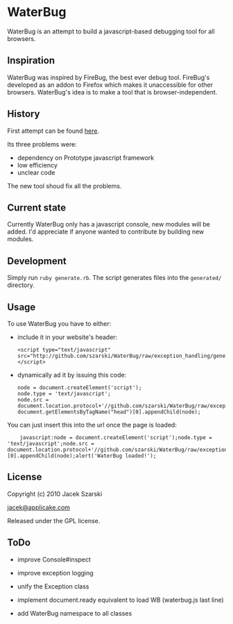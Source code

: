 <!--

Please do not edit this file!

Edit templates/README.markdown instead.

-->

# WaterBug

WaterBug is an attempt to build a javascript-based debugging tool for all browsers.

## Inspiration

WaterBug was inspired by FireBug, the best ever debug tool. FireBug's developed as an addon to Firefox which makes it unaccessible for other browsers. WaterBug's idea is to make a tool that is browser-independent.

## History

First attempt can be found [here](https://github.com/szarski/WaterBugOLD).

Its three problems were:

  * dependency on Prototype javascript framework
  * low efficiency
  * unclear code

The new tool shoud fix all the problems.

## Current state

Currently WaterBug only has a javascript console, new modules will be added. I'd appreciate if anyone wanted to contribute by building new modules.

## Development

Simply run `ruby generate.rb`. The script generates files into the `generated/` directory.

## Usage

To use WaterBug you have to either:

  * include it in your website's header:

        <script type="text/javascript" src="http://github.com/szarski/WaterBug/raw/exception_handling/generated/waterbug.js"></script>


  * dynamically ad it by issuing this code:

        node = document.createElement('script');
        node.type = 'text/javascript';
        node.src = document.location.protocol+'//github.com/szarski/WaterBug/raw/exception_handling/generated/waterbug.js';
        document.getElementsByTagName("head")[0].appendChild(node);

  You can just insert this into the url once the page is loaded:

        javascript:node = document.createElement('script');node.type = 'text/javascript';node.src = document.location.protocol+'//github.com/szarski/WaterBug/raw/exception_handling/generated/waterbug.js';document.getElementsByTagName("head")[0].appendChild(node);alert('WaterBug loaded!');



## License

Copyright (c) 2010 Jacek Szarski

jacek@applicake.com

Released under the GPL license.

## ToDo

  * improve Console#inspect

  * improve exception logging

  * unify the Exception class

  * implement document.ready equivalent to load WB (waterbug.js last line)
   
  * add WaterBug namespace to all classes

